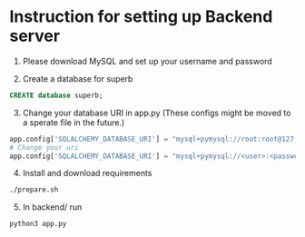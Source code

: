 # Instruction for setting up Backend server

1. Please download MySQL and set up your username and password

2. Create a database for superb

```sql
CREATE database superb;
```

3. Change your database URI in app.py (These configs might be moved to a sperate file in the future.)

```python
app.config['SQLALCHEMY_DATABASE_URI'] = "mysql+pymysql://root:root@127.0.0.1:3306/superb"
# Change your uri
app.config['SQLALCHEMY_DATABASE_URI'] = "mysql+pymysql://<user>:<password>@<host>:<port>/<database>"
```

4. Install and download requirements

```bash
./prepare.sh
```

5. In backend/ run

```bash
python3 app.py
```
